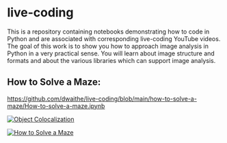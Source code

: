 # live-coding
This is a repository containing notebooks demonstrating how to code in Python and are associated with corresponding live-coding YouTube videos. The goal of this work is to show you how to approach image analysis in Python in a very practical sense. You will learn about image structure and formats and about the various libraries which can support image analysis.

## How to Solve a Maze:
https://github.com/dwaithe/live-coding/blob/main/how-to-solve-a-maze/How-to-solve-a-maze.ipynb

[![Object Colocalization](http://img.youtube.com/vi/GFt2XhUZQy0/0.jpg)](http://www.youtube.com/watch?v=GFt2XhUZQy0 "Object Colocalization - live coding - bioimage analysis")

[![How to Solve a Maze](http://img.youtube.com/vi/1KHgCRs-x1M/0.jpg)](https://www.youtube.com/watch?v=GFt2XhUZQy0 "How to Solve a Maze - live coding - Python - image analysis")
